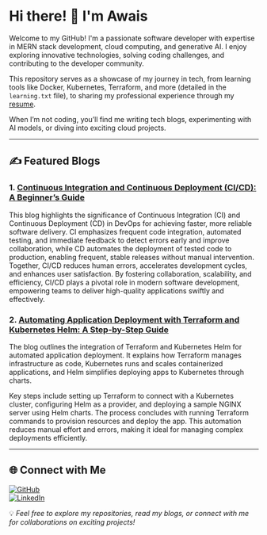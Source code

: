 # Hi there! 👋 I'm Awais  

Welcome to my GitHub! I'm a passionate software developer with expertise in MERN stack development, cloud computing, and generative AI. I enjoy exploring innovative technologies, solving coding challenges, and contributing to the developer community.  

This repository serves as a showcase of my journey in tech, from learning tools like Docker, Kubernetes, Terraform, and more (detailed in the `learning.txt` file), to sharing my professional experience through my [resume](./resume.pdf).  

When I’m not coding, you’ll find me writing tech blogs, experimenting with AI models, or diving into exciting cloud projects.  

---

## ✍️ Featured Blogs  

### 1. **[Continuous Integration and Continuous Deployment (CI/CD): A Beginner’s Guide](#)**  
This blog highlights the significance of Continuous Integration (CI) and Continuous Deployment (CD) in DevOps for achieving faster, more reliable software delivery. CI emphasizes frequent code integration, automated testing, and immediate feedback to detect errors early and improve collaboration, while CD automates the deployment of tested code to production, enabling frequent, stable releases without manual intervention. Together, CI/CD reduces human errors, accelerates development cycles, and enhances user satisfaction. By fostering collaboration, scalability, and efficiency, CI/CD plays a pivotal role in modern software development, empowering teams to deliver high-quality applications swiftly and effectively.

### 2. **[Automating Application Deployment with Terraform and Kubernetes Helm: A Step-by-Step Guide](#)**  
The blog outlines the integration of Terraform and Kubernetes Helm for automated application deployment. It explains how Terraform manages infrastructure as code, Kubernetes runs and scales containerized applications, and Helm simplifies deploying apps to Kubernetes through charts.

Key steps include setting up Terraform to connect with a Kubernetes cluster, configuring Helm as a provider, and deploying a sample NGINX server using Helm charts. The process concludes with running Terraform commands to provision resources and deploy the app. This automation reduces manual effort and errors, making it ideal for managing complex deployments efficiently.

---

## 🌐 Connect with Me  
[![GitHub](https://img.shields.io/badge/GitHub-%2312100E.svg?style=for-the-badge&logo=github&logoColor=white)](https://github.com/awaismalik07)  
[![LinkedIn](https://img.shields.io/badge/LinkedIn-%230A66C2.svg?style=for-the-badge&logo=linkedin&logoColor=white)](https://www.linkedin.com/in/awaismalik07/)  

💡 *Feel free to explore my repositories, read my blogs, or connect with me for collaborations on exciting projects!*  
